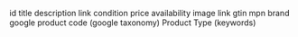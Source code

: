 id
title
description
link
condition
price
availability
image link
gtin
mpn
brand
google product code (google taxonomy)
Product Type (keywords)
